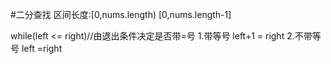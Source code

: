 #二分查找
区间长度:[0,nums.length) [0,nums.length-1]

while(left <= right)//由退出条件决定是否带=号 1.带等号 left+1 = right 2.不带等号 left =right


